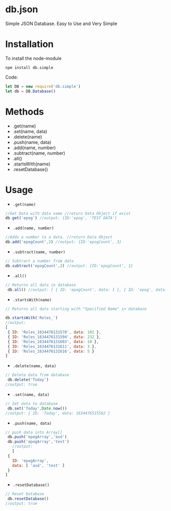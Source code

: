# db.json
Simple JSON Database. Easy to Use and Very Simple

<h1>Installation</h1>

To install the node-module

``
npm install db.simple
``

Code:
```js
let DB = new require('db.simple')
let db = DB.Database()

```
<h1>Methods</h1>

 - .get(name)
 - .set(name, data)
 - .delete(name)
 - .push(name, data)
 - .add(name, number)
 - .subtract(name, number)
 - .all()
 - .startsWith(name)
 - .resetDatabase()


<h1>Usage</h1>

 - `.get(name)`
 ```js 
//Get Data with data name //return Data Object if exist 
db.get('epog') //output: {ID:'epog', 'TEST DATA'}
```
 - `.add(name, number)`
 ```js 
 //Adds a number to a data. //return Data Object 
 db.add('epogCount',2) //output: {ID:'epogCount', 3}

 ```
 - `.subtract(name, number)`
  ```js 
 // Subtract a number from data
  db.subtract('epogCount',2) //output: {ID:'epogCount', 1}
 ```
 - `.all()`
 ```js 
 // Returns all data in database
  db.all() //output: [ { ID: 'epogCount', data: 1 }, { ID: 'epog', data: 'TEST DATA' } ]
 ```
 - `.startsWith(name)` 
 ```js 
 // Returns all data starting with "Specified Name" in database
 
db.startsWith('Roles_') 
//output:
[
  { ID: 'Roles_1634476131578', data: 102 },
  { ID: 'Roles_1634476131594', data: 232 },
  { ID: 'Roles_1634476131603', data: 10 },
  { ID: 'Roles_1634476131611', data: 3 },
  { ID: 'Roles_1634476131616', data: 5 }
]
 ```
   - `.delete(name, data)`
 ```js 
 // Delete data from database
  db.delete('Today')
//output: true
 ```
 
  - `.set(name, data)`
 ```js 
 // Set data to database
  db.set('Today',Date.now())
//output: { ID: 'Today', data: 1634476515562 }
 ```
  - `.push(name, data)`
 ```js 
 // push data into Array[]
  db.push('epogArray','asd')
  db.push('epogArray','test')
    //output: 
    [
  {
    ID: 'epogArray',
    data: [ 'asd', 'test' ]
  }
]

 ```
   - `.resetDatabase()`
 ```js 
 // Reset Database
  db.resetDatabase()
//output: true
 ```
